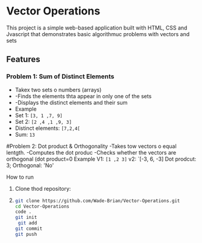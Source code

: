 # Vector Operations

This project is a simple web-based application built with  HTML, CSS  and Jvascript that demonstrates basic algorithmuc problems with vectors and sets
## Features
### Problem 1: Sum of Distinct Elements
- Takex two sets o numbers (arrays)
- -Finds the elements thta appear in only one of the sets
- -Displays the distinct elements and their sum
- Example
- Set 1: `[3, 1 ,7, 9]`
- Set 2: `[2 ,4 ,1 ,9, 3]`
- Distinct elements: `[7,2,4[`
- Sum: `13`

#Problem 2: Dot product & Orthogonality
-Takes tow vectors o equal lentgth.
-Computes the dot produc
-Checks whether the vectors are orthogonal (dot product=0
Example
V1: `[1 ,2 3]`
v2: `[-3, 6, -3]
Dot prodcut: 3;
Orthogonal: 'No'

How to run
1. Clone thod repository:
2. ```bash
   git clone https://github.com/Wade-Brian/Vector-Operations.git
   cd Vector-Operations
   code .
   git init
    git add
   git commit
   git push
